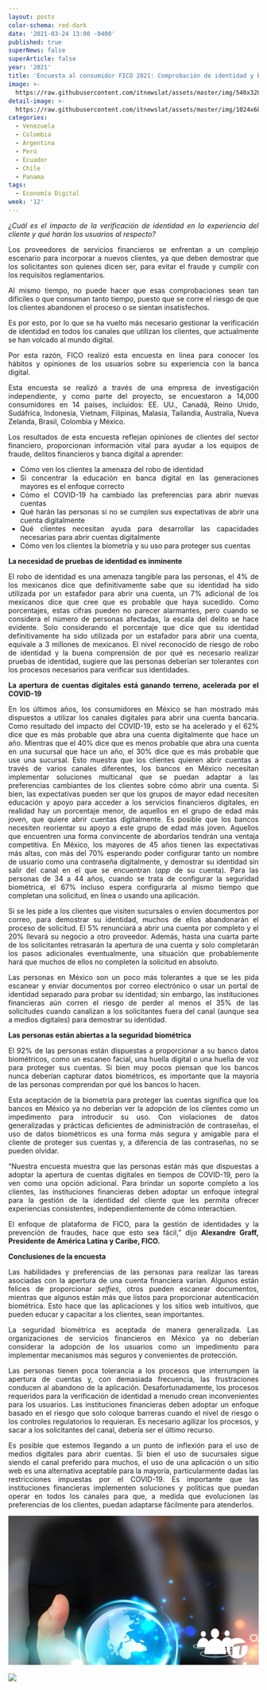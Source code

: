 ```yaml
---
layout: posts
color-schema: red-dark
date: '2021-03-24 13:00 -0400'
published: true
superNews: false
superArticle: false
year: '2021'
title: 'Encuesta al consumidor FICO 2021: Comprobación de identidad y banca digital'
image: >-
  https://raw.githubusercontent.com/itnewslat/assets/master/img/540x320/Bancap.jpg
detail-image: >-
  https://raw.githubusercontent.com/itnewslat/assets/master/img/1024x680/Bancag.jpg
categories:
  - Venezuela
  - Colombia
  - Argentina
  - Perú
  - Ecuador
  - Chile
  - Panama
tags:
  - Economía Digital
week: '12'
---
```

<p style="text-align: justify;"><em>¿Cuál es el impacto de la verificación de identidad en la experiencia del cliente y qué harán los usuarios al respecto?</em></p>
<p style="text-align: justify;">Los proveedores de servicios financieros se enfrentan a un complejo escenario para incorporar a nuevos clientes, ya que deben demostrar que los solicitantes son quienes dicen ser, para evitar el fraude y cumplir con los requisitos reglamentarios.</p>
<p style="text-align: justify;">Al mismo tiempo, no puede hacer que esas comprobaciones sean tan difíciles o que consuman tanto tiempo, puesto que se corre el riesgo de que los clientes abandonen el proceso o se sientan insatisfechos.</p>
<p style="text-align: justify;">Es por esto, por lo que se ha vuelto más necesario gestionar la verificación de identidad en todos los canales que utilizan los clientes, que actualmente se han volcado al mundo digital.</p>
<p style="text-align: justify;">Por esta razón, FICO realizó esta encuesta en línea para conocer los hábitos y opiniones de los usuarios sobre su experiencia con la banca digital.</p>
<p style="text-align: justify;">Esta encuesta se realizó a través de una empresa de investigación independiente, y como parte del proyecto, se encuestaron a 14,000 consumidores en 14 países, incluidos: EE. UU., Canadá, Reino Unido, Sudáfrica, Indonesia, Vietnam, Filipinas, Malasia, Tailandia, Australia, Nueva Zelanda, Brasil, Colombia y México.</p>
<p style="text-align: justify;">Los resultados de esta encuesta reflejan opiniones de clientes del sector financiero, proporcionan información vital para ayudar a los equipos de fraude, delitos financieros y banca digital a aprender:</p>

<ul style="list-style-type: disc; text-align: justify;">
	<li>Cómo ven los clientes la amenaza del robo de identidad</li>
	<li>Si concentrar la educación en banca digital en las generaciones mayores es el enfoque correcto</li>
	<li>Cómo el COVID-19 ha cambiado las preferencias para abrir nuevas cuentas</li>
	<li>Qué harán las personas si no se cumplen sus expectativas de abrir una cuenta digitalmente</li>
	<li>Qué clientes necesitan ayuda para desarrollar las capacidades necesarias para abrir cuentas digitalmente</li>
	<li>Cómo ven los clientes la biometría y su uso para proteger sus cuentas <strong> </strong></li>
</ul>
<p style="text-align: justify;"><strong>La necesidad de pruebas de identidad es inminente</strong><strong> </strong></p>
<p style="text-align: justify;">El robo de identidad es una amenaza tangible para las personas, el 4% de los mexicanos dice que definitivamente sabe que su identidad ha sido utilizada por un estafador para abrir una cuenta, un 7% adicional de los mexicanos dice que cree que es probable que haya sucedido. Como porcentajes, estas cifras pueden no parecer alarmantes, pero cuando se considera el número de personas afectadas, la escala del delito se hace evidente. Solo considerando el porcentaje que dice que su identidad definitivamente ha sido utilizada por un estafador para abrir una cuenta, equivale a 3 millones de mexicanos. El nivel reconocido de riesgo de robo de identidad y la buena comprensión de por qué es necesario realizar pruebas de identidad, sugiere que las personas deberían ser tolerantes con los procesos necesarios para verificar sus identidades.</p>
<p style="text-align: justify;"><strong>La apertura de cuentas digitales está ganando terreno, acelerada por el COVID-19</strong></p>
<p style="text-align: justify;"> En los últimos años, los consumidores en México se han mostrado más dispuestos a utilizar los canales digitales para abrir una cuenta bancaria. Como resultado del impacto del COVID-19, esto se ha acelerado y el 62% dice que es más probable que abra una cuenta digitalmente que hace un año. Mientras que el 40% dice que es menos probable que abra una cuenta en una sucursal que hace un año, el 30% dice que es más probable que use una sucursal. Esto muestra que los clientes quieren abrir cuentas a través de varios canales diferentes, los bancos en México necesitan implementar soluciones multicanal que se puedan adaptar a las preferencias cambiantes de los clientes sobre cómo abrir una cuenta. Si bien, las expectativas pueden ser que los grupos de mayor edad necesiten educación y apoyo para acceder a los servicios financieros digitales, en realidad hay un porcentaje menor, de aquellos en el grupo de edad más joven, que quiere abrir cuentas digitalmente. Es posible que los bancos necesiten reorientar su apoyo a este grupo de edad más joven. Aquellos que encuentren una forma convincente de abordarlos tendrán una ventaja competitiva. En México, los mayores de 45 años tienen las expectativas más altas, con más del 70% esperando poder configurar tanto un nombre de usuario como una contraseña digitalmente, y demostrar su identidad sin salir del canal en el que se encuentran (<em>app</em> de su cuenta). Para las personas de 34 a 44 años, cuando se trata de configurar la seguridad biométrica, el 67% incluso espera configurarla al mismo tiempo que completan una solicitud, en línea o usando una aplicación.</p>
<p style="text-align: justify;">Si se les pide a los clientes que visiten sucursales o envíen documentos por correo, para demostrar su identidad, muchos de ellos abandonarán el proceso de solicitud. El 5% renunciará a abrir una cuenta por completo y el 20% llevará su negocio a otro proveedor. Además, hasta una cuarta parte de los solicitantes retrasarán la apertura de una cuenta y solo completarán los pasos adicionales eventualmente, una situación que probablemente hará que muchos de ellos no completen la solicitud en absoluto.</p>
<p style="text-align: justify;">Las personas en México son un poco más tolerantes a que se les pida escanear y enviar documentos por correo electrónico o usar un portal de identidad separado para probar su identidad; sin embargo, las instituciones financieras aún corren el riesgo de perder al menos el 35% de las solicitudes cuando canalizan a los solicitantes fuera del canal (aunque sea a medios digitales) para demostrar su identidad.</p>
<p style="text-align: justify;"><strong>Las personas están abiertas a la seguridad biométrica</strong><strong> </strong></p>
<p style="text-align: justify;">El 92% de las personas están dispuestas a proporcionar a su banco datos biométricos, como un escaneo facial, una huella digital o una huella de voz para proteger sus cuentas. Si bien muy pocos piensan que los bancos nunca deberían capturar datos biométricos, es importante que la mayoría de las personas comprendan por qué los bancos lo hacen.</p>
<p style="text-align: justify;">Esta aceptación de la biometría para proteger las cuentas significa que los bancos en México ya no deberían ver la adopción de los clientes como un impedimento para introducir su uso. Con violaciones de datos generalizadas y prácticas deficientes de administración de contraseñas, el uso de datos biométricos es una forma más segura y amigable para el cliente de proteger sus cuentas y, a diferencia de las contraseñas, no se pueden olvidar.</p>
<p style="text-align: justify;">“Nuestra encuesta muestra que las personas están más que dispuestas a adoptar la apertura de cuentas digitales en tiempos de COVID-19, pero la ven como una opción adicional. Para brindar un soporte completo a los clientes, las instituciones financieras deben adoptar un enfoque integral para la gestión de la identidad del cliente que les permita ofrecer experiencias consistentes, independientemente de cómo interactúen.</p>
<p style="text-align: justify;">El enfoque de plataforma de FICO, para la gestión de identidades y la prevención de fraudes, hace que esto sea fácil,” dijo <strong>Alexandre Graff, Presidente de América Latina y Caribe, FICO.</strong></p>
<p style="text-align: justify;"><strong>Conclusiones de la encuesta</strong><strong> </strong></p>
<p style="text-align: justify;">Las habilidades y preferencias de las personas para realizar las tareas asociadas con la apertura de una cuenta financiera varían. Algunos están felices de proporcionar <em>selfies</em>, otros pueden escanear documentos, mientras que algunos están más que listos para proporcionar autenticación biométrica. Esto hace que las aplicaciones y los sitios web intuitivos, que pueden educar y capacitar a los clientes, sean importantes.</p>
<p style="text-align: justify;">La seguridad biométrica es aceptada de manera generalizada. Las organizaciones de servicios financieros en México ya no deberían considerar la adopción de los usuarios como un impedimento para implementar mecanismos más seguros y convenientes de protección.</p>
<p style="text-align: justify;">Las personas tienen poca tolerancia a los procesos que interrumpen la apertura de cuentas y, con demasiada frecuencia, las frustraciones conducen al abandono de la aplicación. Desafortunadamente, los procesos requeridos para la verificación de identidad a menudo crean inconvenientes para los usuarios. Las instituciones financieras deben adoptar un enfoque basado en el riesgo que solo coloque barreras cuando el nivel de riesgo o los controles regulatorios lo requieran. Es necesario agilizar los procesos, y sacar a los solicitantes del canal, debería ser el último recurso.</p>
<p style="text-align: justify;">Es posible que estemos llegando a un punto de inflexión para el uso de medios digitales para abrir cuentas. Si bien el uso de sucursales sigue siendo el canal preferido para muchos, el uso de una aplicación o un sitio web es una alternativa aceptable para la mayoría, particularmente dadas las restricciones impuestas por el COVID-19. Es importante que las instituciones financieras implementen soluciones y políticas que puedan operar en todos los canales para que, a medida que evolucionen las preferencias de los clientes, puedan adaptarse fácilmente para atenderlos.</p>

![](https://raw.githubusercontent.com/itnewslat/assets/master/img/540x320/Bancap.jpg)


<img src="https://tracker.metricool.com/c3po.jpg?hash=56f88a41e39ab42c063cc51676587a04"/>
